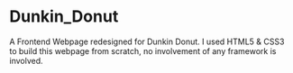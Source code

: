 # Dunkin_Donut
A Frontend Webpage redesigned for Dunkin Donut. I used HTML5 &amp; CSS3 to build this webpage from scratch, no involvement of any framework is involved.

